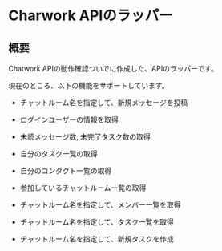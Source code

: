 # Charwork APIのラッパー

## 概要
Chatwork APIの動作確認ついでに作成した、APIのラッパーです。  

現在のところ、以下の機能をサポートしています。

* チャットルーム名を指定して、新規メッセージを投稿
* ログインユーザーの情報を取得
* 未読メッセージ数, 未完了タスク数の取得
* 自分のタスク一覧の取得
* 自分のコンタクト一覧の取得
* 参加しているチャットルーム一覧の取得

* チャットルーム名を指定して、メンバー一覧を取得
* チャットルーム名を指定して、タスク一覧を取得
* チャットルーム名を指定して、新規タスクを作成